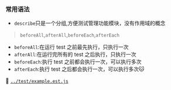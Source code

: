 ### 常用语法

- `describe`只是一个分组,方便测试管理功能模块，没有作用域的概念

> `beforeAll`,`afterAll`,`beforeEach`,`afterEach`

- `beforeAll`:在运行 test 之前最先执行，只执行一次
- `afterAll`:在运行完所有的 test 之后执行，只执行一次
- `beforeEach`:执行 test 之前都会执行一次，可以执行多次
- `afterEach`:执行 test 之后都会执行一次，可以执行多次:cat:

:chestnut: [`../test/example.est.js`](../test/example.test.js)
